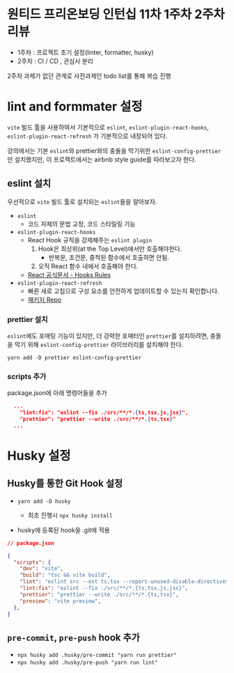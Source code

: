 # 원티드 프리온보딩 인턴십 11차 1주차 2주차 리뷰

- 1주차 : 프로젝트 초기 설정(linter, formatter, husky)
- 2주차 : CI / CD , 관심사 분리

2주차 과제가 없던 관계로 사전과제인 todo list를 통해 복습 진행

# lint and formmater 설정

`vite` 빌드 툴을 사용하여서 기본적으로 `eslint`, `eslint-plugin-react-hooks`, `eslint-plugin-react-refresh` 가 기본적으로 내장되어 있다.

강의에서는 기본 `eslint`와 prettier와의 충돌을 막기위한 `eslint-config-prettier` 만 설치했지만, 이 프로젝트에서는 airbnb style guide를 따라보고자 한다.

## eslint 설치

우선적으로 `vite` 빌드 툴로 설치되는 `eslint`들을 알아보자.

- `eslint`
  - 코드 자체의 문법 교정, 코드 스타일링 기능
- `eslint-plugin-react-hooks`
  - React Hook 규칙을 강제해주는 `eslint plugin`
    1. Hook은 최상위(at the Top Level)에서만 호출해야한다.
       - 반복문, 조건문, 중척된 함수에서 호출하면 안됨.
    2. 오직 React 함수 내에서 호출해야 한다.
  - [React 공식문서 - Hooks Rules](https://legacy.reactjs.org/docs/hooks-rules.html)
- `eslint-plugin-react-refresh`
  - 빠른 새로 고침으로 구성 요소를 안전하게 업데이트할 수 있는지 확인합니다.
  - [패키지 Repo](https://github.com/ArnaudBarre/eslint-plugin-react-refresh)

### prettier 설치

`eslint`에도 포매팅 기능이 있지만, 더 강력한 포매터인 `prettier`를 설치하려면, 충돌을 막기 위해 `eslint-config-prettier` 라이브러리를 설치해야 한다.

`yarn add -D prettier eslint-config-prettier`

### scripts 추가

package.json에 아래 명령어들을 추가

```json
  ...
    "lint:fix": "eslint --fix ./src/**/*.{ts,tsx,js,jsx}",
    "prettier": "prettier --write ./src/**/*.{ts,tsx}"
  ...
```
  
# Husky 설정

## Husky를 통한 Git Hook 설정
- `yarn add -D husky`  
   - 최초 진행시 `npx husky install`  

- husky에 등록된 hook을 .git에 적용
```json
// package.json

{
  "scripts": {
    "dev": "vite",
    "build": "tsc && vite build",
    "lint": "eslint src --ext ts,tsx --report-unused-disable-directives --max-warnings 0",
    "lint:fix": "eslint --fix ./src/**/*.{ts,tsx,js,jsx}",
    "prettier": "prettier --write ./src/**/*.{ts,tsx}",
    "preview": "vite preview",
  },
}
```  

## `pre-commit`, `pre-push` hook 추가

- `npx husky add .husky/pre-commit "yarn run prettier"`
- `npx husky add .husky/pre-push "yarn run lint"`




